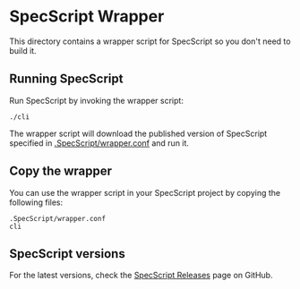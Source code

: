 # SpecScript Wrapper

This directory contains a wrapper script for SpecScript so you don't need to build it.

## Running SpecScript

Run SpecScript by invoking the wrapper script:

    ./cli

The wrapper script will download the published version of SpecScript specified
in [.SpecScript/wrapper.conf](.SpecScript/wrapper.conf) and run it.

## Copy the wrapper

You can use the wrapper script in your SpecScript project by copying the following files:

    .SpecScript/wrapper.conf
    cli

## SpecScript versions

For the latest versions, check the [SpecScript Releases](https://github.com/Hes-Siemelink/specscript/releases) page on
GitHub.